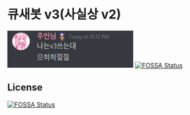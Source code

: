 # 큐새봇 v3(사실상 v2)

![img.png](img.png)
[![FOSSA Status](https://app.fossa.com/api/projects/git%2Bgithub.com%2Fpikokr%2Fqsebot-v3.svg?type=shield)](https://app.fossa.com/projects/git%2Bgithub.com%2Fpikokr%2Fqsebot-v3?ref=badge_shield)


## License
[![FOSSA Status](https://app.fossa.com/api/projects/git%2Bgithub.com%2Fpikokr%2Fqsebot-v3.svg?type=large)](https://app.fossa.com/projects/git%2Bgithub.com%2Fpikokr%2Fqsebot-v3?ref=badge_large)